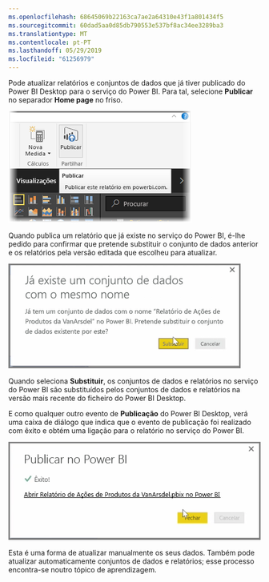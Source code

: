 ```yaml
---
ms.openlocfilehash: 68645069b22163ca7ae2a64310e43f1a801434f5
ms.sourcegitcommit: 60dad5aa0d85db790553e537bf8ac34ee3289ba3
ms.translationtype: MT
ms.contentlocale: pt-PT
ms.lasthandoff: 05/29/2019
ms.locfileid: "61256979"
---
```

Pode atualizar relatórios e conjuntos de dados que já tiver publicado do Power BI Desktop para o serviço do Power BI. Para tal, selecione **Publicar** no separador **Home page** no friso.

![](media/4-5-manually-republish-reports/4-5_0.png)

Quando publica um relatório que já existe no serviço do Power BI, é-lhe pedido para confirmar que pretende substituir o conjunto de dados anterior e os relatórios pela versão editada que escolheu para atualizar.

![](media/4-5-manually-republish-reports/4-5_1.png)

Quando seleciona **Substituir**, os conjuntos de dados e relatórios no serviço do Power BI são substituídos pelos conjuntos de dados e relatórios na versão mais recente do ficheiro do Power BI Desktop.

E como qualquer outro evento de **Publicação** do Power BI Desktop, verá uma caixa de diálogo que indica que o evento de publicação foi realizado com êxito e obtém uma ligação para o relatório no serviço do Power BI.

![](media/4-5-manually-republish-reports/4-5_2.png)

Esta é uma forma de atualizar manualmente os seus dados. Também pode atualizar automaticamente conjuntos de dados e relatórios; esse processo encontra-se noutro tópico de aprendizagem.

